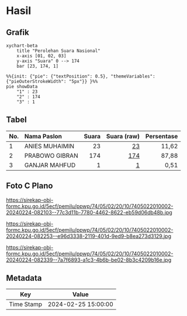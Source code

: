 # Hasil

## Grafik

```mermaid
xychart-beta
    title "Perolehan Suara Nasional"
    x-axis [01, 02, 03]
    y-axis "Suara" 0 --> 174
    bar [23, 174, 1]
```

```mermaid
%%{init: {"pie": {"textPosition": 0.5}, "themeVariables": {"pieOuterStrokeWidth": "5px"}} }%%
pie showData
    "1" : 23
    "2" : 174
    "3" : 1
```

## Tabel

| No. | Nama Paslon    | Suara | Suara (raw) | Persentase |
|:--- |:-------------- | -----:| -----------:| ----------:|
| 1   | ANIES MUHAIMIN | 23    | [23][p-1]   | 11,62      |
| 2   | PRABOWO GIBRAN | 174   | [174][p-2]  | 87,88      |
| 3   | GANJAR MAHFUD  | 1     | [1][p-3]    | 0,51       |


[p-1]: https://github.com/gigit-pemilu/pemilu-2024/blob/main/pilpres/hitung-suara/sub/74-sulawesi-tenggara/sub/05-konawe-selatan/sub/02-angata/sub/2010-lamooso/sub/002-tps/sub/paslon-1.txt
[p-2]: https://github.com/gigit-pemilu/pemilu-2024/blob/main/pilpres/hitung-suara/sub/74-sulawesi-tenggara/sub/05-konawe-selatan/sub/02-angata/sub/2010-lamooso/sub/002-tps/sub/paslon-2.txt
[p-3]: https://github.com/gigit-pemilu/pemilu-2024/blob/main/pilpres/hitung-suara/sub/74-sulawesi-tenggara/sub/05-konawe-selatan/sub/02-angata/sub/2010-lamooso/sub/002-tps/sub/paslon-3.txt

## Foto C Plano

https://sirekap-obj-formc.kpu.go.id/5ecf/pemilu/ppwp/74/05/02/20/10/7405022010002-20240224-082103--77c3d11b-7780-4462-8622-eb59d06db48b.jpg

https://sirekap-obj-formc.kpu.go.id/5ecf/pemilu/ppwp/74/05/02/20/10/7405022010002-20240224-082253--e96d3338-2119-401d-9ed9-b8ea273d3129.jpg

https://sirekap-obj-formc.kpu.go.id/5ecf/pemilu/ppwp/74/05/02/20/10/7405022010002-20240224-082339--7a7f6893-a1c3-4b6b-be02-8b3c4209b16e.jpg


## Metadata

| Key        | Value               |
| ---------- | ------------------- |
| Time Stamp | 2024-02-25 15:00:00 |



